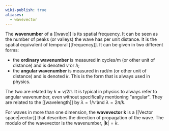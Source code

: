 ```yaml
---
wiki-publish: true
aliases:
  - wavevector
---
```

The **wavenumber** of a [[wave]] is its spatial frequency. It can be seen as the number of peaks (or valleys) the wave has per unit distance. It is the spatial equivalent of temporal [[frequency]]. It can be given in two different forms:
- the **ordinary wavenumber** is measured in $\text{cycles}/\text{m}$ (or other unit of distance) and is denoted $\tilde{\nu}$ or $h$;
- the **angular wavenumber** is measured in $\text{rad}/\text{m}$ (or other unit of distance) and is denoted $k$. This is the form that is always used in physics.

The two are related by $k=\tilde{\nu}/2\pi$. It is typical in physics to always refer to angular wavenumber, even without specifically mentioning "angular". They are related to the [[wavelength]] by $\lambda=1/\tilde{\nu}$ and $\lambda=2\pi/k$.

For waves in more than one dimension, the **wavevector** $\mathbf{k}$ is a [[Vector space|vector]] that describes the direction of propagation of the wave. The modulo of the wavevector is the wavenumber, $\lvert \mathbf{k} \rvert=k$.